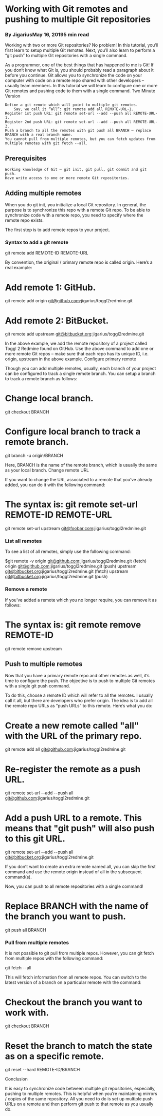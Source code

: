 # Working with Git remotes and pushing to multiple Git repositories
### By JigariusMay 16, 20195 min read
Working with two or more Git repositories? No problem! In this tutorial, you’ll first learn to setup multiple Git remotes. Next, you’ll also learn to perform a “git push” to multiple Git repositories with a single command.

As a programmer, one of the best things that has happened to me is Git! If you don’t know what Git is, you should probably read a paragraph about it before you continue. Git allows you to synchronize the code on your computer with code on a remote repo shared with other developers – usually team members. In this tutorial we will learn to configure one or more Git remotes and pushing code to them with a single command.
Two Minute Version

    Define a git remote which will point to multiple git remotes.
        Say, we call it “all”: git remote add all REMOTE-URL-1.
    Register 1st push URL: git remote set-url --add --push all REMOTE-URL-1.
    Register 2nd push URL: git remote set-url --add --push all REMOTE-URL-2.
    Push a branch to all the remotes with git push all BRANCH – replace BRANCH with a real branch name.
    You cannot pull from multiple remotes, but you can fetch updates from multiple remotes with git fetch --all.

## Prerequisites

    Working knowledge of Git – git init, git pull, git commit and git push.
    Have write access to one or more remote Git repositories.

## Adding multiple remotes

When you do git init, you initialize a local Git repository. 
In general, the purpose is to synchronize this repo with a remote Git repo. 
To be able to synchronize code with a remote repo, you need to specify where the remote repo exists.

The first step is to add remote repos to your project.

### Syntax to add a git remote
git remote add REMOTE-ID REMOTE-URL

 By convention, the original / primary remote repo is called origin. Here’s a real example:

# Add remote 1: GitHub.
git remote add origin git@github.com:jigarius/toggl2redmine.git
# Add remote 2: BitBucket.
git remote add upstream git@bitbucket.org:jigarius/toggl2redmine.git

In the above example, we add the remote repository of a project called Toggl 2 Redmine found on GitHub. 
Use the above command to add one or more remote Git repos – make sure that each repo has its unique ID, i.e. origin, upstream in the above example.
Configure primary remote

Though you can add multiple remotes, usually, each branch of your project can be configured to track a single remote branch. You can setup a branch to track a remote branch as follows:

# Change local branch.
git checkout BRANCH
# Configure local branch to track a remote branch.
git branch -u origin/BRANCH

Here, BRANCH is the name of the remote branch, which is usually the same as your local branch.
Change remote URL

If you want to change the URL associated to a remote that you’ve already added, you can do it with the following command:

# The syntax is: git remote set-url REMOTE-ID REMOTE-URL
git remote set-url upstream git@foobar.com:jigarius/toggl2redmine.git

### List all remotes

To see a list of all remotes, simply use the following command:

$git remote -v
origin	    git@github.com:jigarius/toggl2redmine.git (fetch)
origin	    git@github.com:jigarius/toggl2redmine.git (push)
upstream    git@bitbucket.org:jigarius/toggl2redmine.git (fetch)
upstream    git@bitbucket.org:jigarius/toggl2redmine.git (push)

### Remove a remote

If you’ve added a remote which you no longer require, you can remove it as follows:

# The syntax is: git remote remove REMOTE-ID
git remote remove upstream

## Push to multiple remotes

Now that you have a primary remote repo and other remotes as well, it’s time to configure the push. 
The objective is to push to multiple Git remotes with a single git push command.

To do this, choose a remote ID which will refer to all the remotes.
I usually call it all, but there are developers who prefer origin. 
The idea is to add all the remote repo URLs as  “push URLs” to this remote. Here’s what you do:

# Create a new remote called "all" with the URL of the primary repo.
git remote add all git@github.com:jigarius/toggl2redmine.git
# Re-register the remote as a push URL.
git remote set-url --add --push all git@github.com:jigarius/toggl2redmine.git
# Add a push URL to a remote. This means that "git push" will also push to this git URL.
git remote set-url --add --push all git@bitbucket.org:jigarius/toggl2redmine.git

If you don’t want to create an extra remote named all, you can skip the first command and use the remote origin instead of all in the subsequent command(s).

Now, you can push to all remote repositories with a single command!

# Replace BRANCH with the name of the branch you want to push.
git push all BRANCH

### Pull from multiple remotes

It is not possible to git pull from multiple repos. However, you can git fetch from multiple repos with the following command:

git fetch --all

This will fetch information from all remote repos. You can switch to the latest version of a branch on a particular remote with the command:

# Checkout the branch you want to work with.
git checkout BRANCH
# Reset the branch to match the state as on a specific remote.
git reset --hard REMOTE-ID/BRANCH

Conclusion

It is easy to synchronize code between multiple git repositories, especially, pushing to multiple remotes. 
This is helpful when you’re maintaining mirrors / copies of the same repository. 
All you need to do is set up multiple push URLs on a remote and then perform git push to that remote as you usually do.
